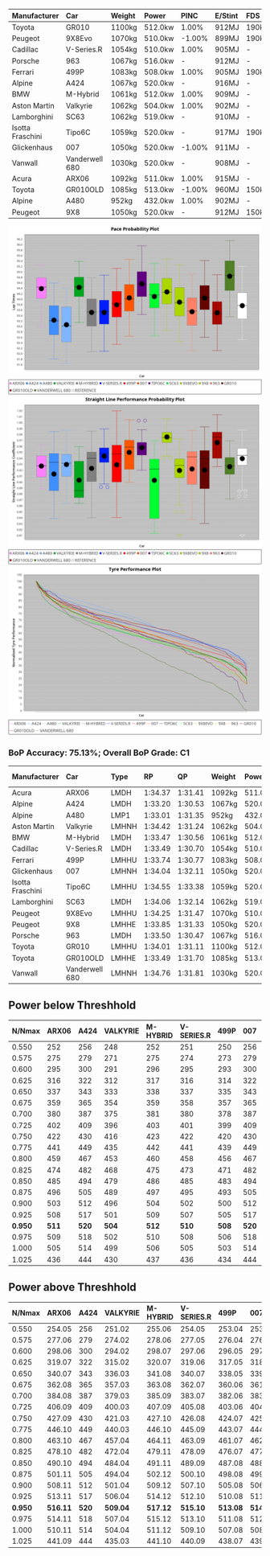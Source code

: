 | Manufacturer     | Car            | Weight | Power   | PINC    | E/Stint | FDS     |
|:-|:-|:-|:-|:-|:-|:-|
| Toyota           | GR010          | 1100kg | 512.0kw | 1.00%   | 912MJ   | 190kph  |
| Peugeot          | 9X8Evo         | 1070kg | 510.0kw | -1.00%  | 899MJ   | 190kph  |
| Cadillac         | V-Series.R     | 1054kg | 510.0kw | 1.00%   | 905MJ   |    -    |
| Porsche          | 963            | 1067kg | 516.0kw |    -    | 912MJ   |    -    |
| Ferrari          | 499P           | 1083kg | 508.0kw | 1.00%   | 905MJ   | 190kph  |
| Alpine           | A424           | 1067kg | 520.0kw |    -    | 916MJ   |    -    |
| BMW              | M-Hybrid       | 1061kg | 512.0kw | 1.00%   | 909MJ   |    -    |
| Aston Martin     | Valkyrie       | 1062kg | 504.0kw | 1.00%   | 902MJ   |    -    |
| Lamborghini      | SC63           | 1062kg | 519.0kw |    -    | 910MJ   |    -    |
| Isotta Fraschini | Tipo6C         | 1059kg | 520.0kw |    -    | 917MJ   | 190kph  |
| Glickenhaus      | 007            | 1050kg | 520.0kw | -1.00%  | 911MJ   |    -    |
| Vanwall          | Vanderwell 680 | 1030kg | 520.0kw |    -    | 908MJ   |    -    |
| Acura            | ARX06          | 1092kg | 511.0kw | 1.00%   | 915MJ   |    -    |
| Toyota           | GR010OLD       | 1085kg | 513.0kw | -1.00%  | 960MJ   | 150kph  |
| Alpine           | A480           | 952kg  | 432.0kw | 1.00%   | 902MJ   |    -    |
| Peugeot          | 9X8            | 1050kg | 520.0kw |    -    | 912MJ   | 150kph  |

![PACECHART](./IMG/ACOMETHOD.png)
![STRAIGHTLINEPERFORMANCECHART](./IMG/ACOMETHOD_sp.png)
![TYREPERFORMANCECHART](./IMG/ACOMETHOD_tw.png)

### BoP Accuracy: 75.13%; Overall BoP Grade: C1
| Manufacturer     | Car            | Type  | RP      | QP      | Weight | Power¹  | Threshhold | PINC    | Power²   | E/Stint | AVG Vmax  | FDS     | RDLC | L/Stint | BOP-Grade | Model Accuracy | Model Points | Match%  | SimDiff |
|:-|:-|:-|:-|:-|:-|:-|:-|:-|:-|:-|:-|:-|:-|:-|:-|:-|:-|:-|:-|
| Acura            | ARX06          | LMDH  | 1:34.37 | 1:31.41 | 1092kg | 511.0kw | 210.0kph   | 1.00%   | 516.10kw |  915MJ  | 293.87kph |    -    | 0.98 | 40      | +D1       | 100.00%        | 996          | 68.52%  | #       |
| Alpine           | A424           | LMDH  | 1:33.20 | 1:30.53 | 1067kg | 520.0kw | 210.0kph   |    -    | 520.00kw |  916MJ  | 293.49kph |    -    | 1.01 | 40      | -D2       | 96.10%         | 2390         | 63.14%  | #       |
| Alpine           | A480           | LMP1  | 1:33.01 | 1:31.35 |  952kg | 432.0kw | 210.0kph   | 1.00%   | 436.30kw |  902MJ  | 294.44kph |    -    | 0.98 | 37      | -E2       | 95.62%         | 1701         | 51.92%  | -0.28   |
| Aston Martin     | Valkyrie       | LMHNH | 1:34.42 | 1:31.24 | 1062kg | 504.0kw | 210.0kph   | 1.00%   | 509.00kw |  902MJ  | 290.82kph |    -    | 1.02 | 40      | +E2       | 100.00%        | 466          | 53.66%  | #       |
| BMW              | M-Hybrid       | LMDH  | 1:33.47 | 1:30.56 | 1061kg | 512.0kw | 210.0kph   | 1.00%   | 517.10kw |  909MJ  | 294.88kph |    -    | 1.02 | 40      | -C1       | 100.00%        | 3339         | 75.38%  | #       |
| Cadillac         | V-Series.R     | LMDH  | 1:33.49 | 1:30.70 | 1054kg | 510.0kw | 210.0kph   | 1.00%   | 515.10kw |  905MJ  | 296.86kph |    -    | 1.02 | 40      | -C1       | 99.56%         | 5841         | 79.05%  | #       |
| Ferrari          | 499P           | LMHHU | 1:33.74 | 1:30.77 | 1083kg | 508.0kw | 210.0kph   | 1.00%   | 513.10kw |  905MJ  | 294.33kph | 190kph  | 1.02 | 40      | -A2       | 99.57%         | 7417         | 93.95%  | #       |
| Glickenhaus      | 007            | LMHNH | 1:34.04 | 1:32.11 | 1050kg | 520.0kw | 210.0kph   | -1.00%  | 514.80kw |  911MJ  | 299.75kph |    -    | 0.95 | 40      | +A2       | 93.90%         | 2170         | 90.23%  | +2.22   |
| Isotta Fraschini | Tipo6C         | LMHHU | 1:34.55 | 1:33.38 | 1059kg | 520.0kw | 210.0kph   |    -    | 520.00kw |  917MJ  | 297.77kph | 190kph  | 1.05 | 40      | +Ω1       | 100.00%        | 132          | 44.37%  | #       |
| Lamborghini      | SC63           | LMDH  | 1:34.06 | 1:32.14 | 1062kg | 519.0kw | 210.0kph   |    -    | 519.00kw |  910MJ  | 291.92kph |    -    | 1.04 | 40      | +A2       | 100.00%        | 784          | 93.64%  | #       |
| Peugeot          | 9X8Evo         | LMHHU | 1:34.25 | 1:31.47 | 1070kg | 510.0kw | 210.0kph   | -1.00%  | 504.90kw |  899MJ  | 301.14kph | 190kph  | 0.99 | 40      | +C2       | 100.00%        | 1891         | 70.35%  | #       |
| Peugeot          | 9X8            | LMHHE | 1:33.85 | 1:31.33 | 1050kg | 520.0kw | 210.0kph   |    -    | 520.00kw |  912MJ  | 293.84kph | 150kph  | 1.03 | 40      | ~A1       | 99.96%         | 4579         | 100.00% | +0.66   |
| Porsche          | 963            | LMDH  | 1:33.50 | 1:30.47 | 1067kg | 516.0kw | 210.0kph   |    -    | 516.00kw |  912MJ  | 294.44kph |    -    | 1.01 | 40      | -B2       | 98.39%         | 16118        | 80.71%  | #       |
| Toyota           | GR010          | LMHHU | 1:34.01 | 1:31.11 | 1100kg | 512.0kw | 210.0kph   | 1.00%   | 517.10kw |  912MJ  | 292.52kph | 190kph  | 1.01 | 40      | +A2       | 99.90%         | 5196         | 94.96%  | #       |
| Toyota           | GR010OLD       | LMHHE | 1:33.49 | 1:31.70 | 1085kg | 513.0kw | 210.0kph   | -1.00%  | 507.90kw |  960MJ  | 299.79kph | 150kph  | 1.01 | 40      | -B2       | 97.31%         | 905          | 80.55%  | +0.09   |
| Vanwall          | Vanderwell 680 | LMHNH | 1:34.76 | 1:31.81 | 1030kg | 520.0kw | 210.0kph   |    -    | 520.00kw |  908MJ  | 297.37kph |    -    | 1.02 | 40      | +D2       | 98.91%         | 543          | 61.70%  | +1.32   |

## Power below Threshhold
| N/Nmax    | ARX06   | A424    | VALKYRIE | M-HYBRID | V-SERIES.R | 499P    | 007     | TIPO6C  | SC63    | 9X8EVO  | 9X8     | 963     | GR010   | GR010OLD | VANDERWELL 680 | ​     | RPM      | A480       |
|:-|:-|:-|:-|:-|:-|:-|:-|:-|:-|:-|:-|:-|:-|:-|:-|:-|:-|:-|
|  0.550    |  252    |  256    |  248     |  252     |  251       |  250    |  256    |  256    |  256    |  251    |  256    |  254    |  252    |  253     |  256           |  ​    |   --     |   -        |
|  0.575    |  275    |  279    |  271     |  275     |  274       |  273    |  279    |  279    |  279    |  274    |  279    |  277    |  275    |  276     |  279           |  ​    |   --     |   -        |
|  0.600    |  295    |  300    |  291     |  296     |  295       |  293    |  300    |  300    |  299    |  295    |  300    |  298    |  296    |  296     |  300           |  ​    |   --     |   -        |
|  0.625    |  316    |  322    |  312     |  317     |  316       |  314    |  322    |  322    |  321    |  316    |  322    |  319    |  317    |  317     |  322           |  ​    |   --     |   -        |
|  0.650    |  337    |  343    |  333     |  338     |  337       |  335    |  343    |  343    |  342    |  337    |  343    |  340    |  338    |  338     |  343           |  ​    |   --     |   -        |
|  0.675    |  359    |  365    |  354     |  359     |  358       |  357    |  365    |  365    |  364    |  358    |  365    |  362    |  359    |  360     |  365           |  ​    |   --     |   -        |
|  0.700    |  380    |  387    |  375     |  381     |  380       |  378    |  387    |  387    |  386    |  380    |  387    |  384    |  381    |  382     |  387           |  ​    |   --     |   -        |
|  0.725    |  402    |  409    |  396     |  403     |  401       |  399    |  409    |  409    |  408    |  401    |  409    |  406    |  403    |  403     |  409           |  ​    |   --     |   -        |
|  0.750    |  422    |  430    |  416     |  423     |  422       |  420    |  430    |  430    |  429    |  422    |  430    |  427    |  423    |  424     |  430           |  ​    |   --     |   -        |
|  0.775    |  441    |  449    |  435     |  442     |  441       |  439    |  449    |  449    |  448    |  441    |  449    |  446    |  442    |  443     |  449           |  ​    |  5000    |  -3386005  |
|  0.800    |  459    |  467    |  453     |  460     |  458       |  456    |  467    |  467    |  466    |  458    |  467    |  463    |  460    |  461     |  467           |  ​    |  5500    |  -3687783  |
|  0.825    |  474    |  482    |  468     |  475     |  473       |  471    |  482    |  482    |  481    |  473    |  482    |  478    |  475    |  476     |  482           |  ​    |  5999    |  -4004324  |
|  0.850    |  485    |  494    |  479     |  486     |  485       |  483    |  494    |  494    |  493    |  485    |  494    |  490    |  486    |  487     |  494           |  ​    |  6499    |  -4335628  |
|  0.875    |  496    |  505    |  489     |  497     |  495       |  493    |  505    |  505    |  504    |  495    |  505    |  501    |  497    |  498     |  505           |  ​    |  7000    |  -4681695  |
|  0.900    |  503    |  512    |  496     |  504     |  502       |  500    |  512    |  512    |  511    |  502    |  512    |  508    |  504    |  505     |  512           |  ​    |  7500    |  -5042525  |
|  0.925    |  508    |  517    |  501     |  509     |  507       |  505    |  517    |  517    |  516    |  507    |  517    |  513    |  509    |  510     |  517           |  ​    |  8000    |  429       |
| **0.950** | **511** | **520** | **504**  | **512**  | **510**    | **508** | **520** | **520** | **519** | **510** | **520** | **516** | **512** | **513**  | **520**        | **​** | **8499** | **432**    |
|  0.975    |  509    |  518    |  502     |  510     |  508       |  506    |  518    |  518    |  517    |  508    |  518    |  514    |  510    |  511     |  518           |  ​    |  9000    |  216       |
|  1.000    |  505    |  514    |  499     |  506     |  505       |  503    |  514    |  514    |  513    |  505    |  514    |  510    |  506    |  507     |  514           |  ​    |   --     |   -        |
|  1.025    |  436    |  444    |  430     |  437     |  436       |  434    |  444    |  444    |  443    |  436    |  444    |  441    |  437    |  438     |  444           |  ​    |   --     |   -        |

## Power above Threshhold
| N/Nmax    | ARX06      | A424    | VALKYRIE   | M-HYBRID   | V-SERIES.R | 499P       | 007        | TIPO6C  | SC63    | 9X8EVO     | 9X8     | 963     | GR010      | GR010OLD   | VANDERWELL 680 | ​     | RPM      | A480            |
|:-|:-|:-|:-|:-|:-|:-|:-|:-|:-|:-|:-|:-|:-|:-|:-|:-|:-|:-|
|  0.550    |  254.05    |  256    |  251.02    |  255.06    |  254.05    |  253.04    |  253.39    |  256    |  256    |  248.44    |  256    |  254    |  255.06    |  250.43    |  256           |  ​    |   --     |  0.00           |
|  0.575    |  277.06    |  279    |  274.02    |  278.06    |  277.05    |  276.04    |  276.43    |  279    |  279    |  271.48    |  279    |  277    |  278.06    |  273.47    |  279           |  ​    |   --     |  0.00           |
|  0.600    |  298.06    |  300    |  294.02    |  298.07    |  297.06    |  296.05    |  297.46    |  300    |  299    |  291.52    |  300    |  298    |  298.07    |  293.50    |  300           |  ​    |   --     |  0.00           |
|  0.625    |  319.07    |  322    |  315.02    |  320.07    |  319.06    |  317.05    |  318.49    |  322    |  321    |  312.56    |  322    |  319    |  320.07    |  314.54    |  322           |  ​    |   --     |  0.00           |
|  0.650    |  340.07    |  343    |  336.03    |  341.08    |  340.07    |  338.05    |  339.53    |  343    |  342    |  333.59    |  343    |  340    |  341.08    |  335.57    |  343           |  ​    |   --     |  0.00           |
|  0.675    |  362.08    |  365    |  357.03    |  363.08    |  362.07    |  360.06    |  361.56    |  365    |  364    |  354.63    |  365    |  362    |  363.08    |  356.61    |  365           |  ​    |   --     |  0.00           |
|  0.700    |  384.08    |  387    |  379.03    |  385.09    |  383.07    |  382.06    |  383.60    |  387    |  386    |  375.67    |  387    |  384    |  385.09    |  377.65    |  387           |  ​    |   --     |  0.00           |
|  0.725    |  406.09    |  409    |  400.03    |  407.09    |  405.08    |  403.06    |  404.63    |  409    |  408    |  396.71    |  409    |  406    |  407.09    |  399.68    |  409           |  ​    |   --     |  0.00           |
|  0.750    |  427.09    |  430    |  421.03    |  427.10    |  426.08    |  424.07    |  425.66    |  430    |  429    |  416.74    |  430    |  427    |  427.10    |  419.72    |  430           |  ​    |   --     |  0.00           |
|  0.775    |  446.10    |  449    |  440.03    |  446.10    |  445.09    |  443.07    |  444.69    |  449    |  448    |  435.78    |  449    |  446    |  446.10    |  438.75    |  449           |  ​    |  5000    |  -3,422,374.99  |
|  0.800    |  463.10    |  467    |  457.04    |  464.11    |  463.09    |  461.07    |  462.72    |  467    |  466    |  453.81    |  467    |  463    |  464.11    |  455.78    |  467           |  ​    |  5500    |  -3,727,394.70  |
|  0.825    |  478.10    |  482    |  472.04    |  479.11    |  478.09    |  476.07    |  477.74    |  482    |  481    |  468.84    |  482    |  478    |  479.11    |  470.81    |  482           |  ​    |  5999    |  -4,047,335.34  |
|  0.850    |  490.10    |  494    |  484.04    |  491.11    |  489.09    |  487.08    |  488.76    |  494    |  493    |  479.86    |  494    |  490    |  491.11    |  482.83    |  494           |  ​    |  6499    |  -4,382,198.93  |
|  0.875    |  501.11    |  505    |  494.04    |  502.12    |  500.10    |  498.08    |  499.78    |  505    |  504    |  489.87    |  505    |  501    |  502.12    |  492.84    |  505           |  ​    |  7000    |  -4,731,982.47  |
|  0.900    |  508.11    |  512    |  501.04    |  509.12    |  507.10    |  505.08    |  506.79    |  512    |  511    |  496.89    |  512    |  508    |  509.12    |  499.86    |  512           |  ​    |  7500    |  -5,096,688.95  |
|  0.925    |  513.11    |  517    |  506.04    |  514.12    |  512.10    |  510.08    |  511.80    |  517    |  516    |  501.89    |  517    |  513    |  514.12    |  504.86    |  517           |  ​    |  8000    |  433.32         |
| **0.950** | **516.11** | **520** | **509.04** | **517.12** | **515.10** | **513.08** | **514.80** | **520** | **519** | **504.90** | **520** | **516** | **517.12** | **507.87** | **520**        | **​** | **8499** | **436.32**      |
|  0.975    |  514.11    |  518    |  507.04    |  515.12    |  513.10    |  511.08    |  512.80    |  518    |  517    |  502.90    |  518    |  514    |  515.12    |  505.87    |  518           |  ​    |  9000    |  218.16         |
|  1.000    |  510.11    |  514    |  504.04    |  511.12    |  509.10    |  507.08    |  508.79    |  514    |  513    |  499.89    |  514    |  510    |  511.12    |  502.86    |  514           |  ​    |   --     |  0.00           |
|  1.025    |  441.09    |  444    |  435.03    |  441.10    |  440.09    |  438.07    |  439.68    |  444    |  443    |  430.77    |  444    |  441    |  441.10    |  433.74    |  444           |  ​    |   --     |  0.00           |
